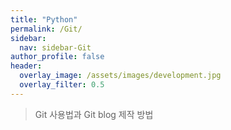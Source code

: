 ```yaml
---
title: "Python"
permalink: /Git/
sidebar:
  nav: sidebar-Git
author_profile: false
header:
  overlay_image: /assets/images/development.jpg
  overlay_filter: 0.5
---
```


> Git 사용법과 Git blog 제작 방법

